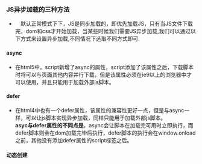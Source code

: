 ### JS异步加载的三种方法
+ 　默认正常模式下下，JS是同步加载的，即优先加载JS，只有当JS文件下载完，dom和css才开始加载，当某些时候我们需要JS异步加载,我们可以通过以下方式来设置异步加载,不同情况下选取不同方式即可.
#### async
+ 在html5中，script新增了async的属性，script添加了该属性之后，下载脚本时将可以与页面其他内容并行下载，但是该属性必须在ie9以上的浏览器中才可以使用，并且只能用于加载外部js脚本。
#### defer
+ 在html4中也有一个defer属性，该属性的兼容性更好一点，但是与async一样，可以让js脚本实现异步加载，同样只能用于加载外部js脚本。  
**asyc与defer属性的不同点是**，async会让脚本在加载完可用时立即执行，而defer脚本则会在dom加载完毕后执行，defer脚本的执行会在window.onload之前，其他没有添加defer属性的script标签之后。    
#### 动态创建<script>标签  
```
 <script type="text/javascript">
  function  addScriptTag(src)(){
    var s = document.createElement('script');
    s.type = 'text/javascript';
    s.src = src;
    document.body.appendChild(s);

    })();
  window.onload = function() {
    addScriptTag("/index.js")
  } 
</script>
```  

 ### CSS3动画
 + css中的几个属性：**animation**（动画）、**transition**（过渡）、**transform**（变形）
  1. transform的属性值主要包括旋转(rotate)、扭曲(skew)、缩放(scale)和移动(translate)以及矩阵变形(matrix),transform-origin（X,Y）改变基点。
  2. transform:rotate(30deg),2D旋转，正值为顺时针旋转，负值为逆时针旋转，默认旋转基点是中心点。
  3. transform:skew(30deg,10deg),以x轴为轴线逆时针旋转，以y轴为轴线顺时针旋转。基点默认为中心点。另外还有skewX、skewY，分别用来设置单一方向上的扭曲。
  4. transform：scale（2,1.5），表示在水平方向（X轴）缩放2倍，在垂直方向（Y轴）缩放1.5倍。基本默认为中心点。scaleX(<number>) 、scaleY(<number>)用来分别设置单一方向上的缩放。
  5. transform：translate（100px，20px），表示在水平方向上移动100px；在垂直方向上移动20px，y轴向下为正。translateX、translateY值分别设置单一方向上的位移。  
  
  
  
 css实现动画：animation transition transform
js实现动画: setInterval setTimeout requestAnimationFrame
